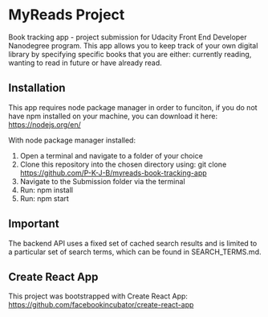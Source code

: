 # MyReads Project

Book tracking app - project submission for Udacity Front End Developer Nanodegree program. This app allows you to keep track of your own digital library by specifying specific books that you are either: currently reading, wanting to read in future or have already read.

## Installation

This app requires node package manager in order to funciton, if you do not have npm installed on your machine, you can download it here: https://nodejs.org/en/

With node package manager installed:
1. Open a terminal and navigate to a folder of your choice
2. Clone this repository into the chosen directory using: git clone https://github.com/P-K-J-B/myreads-book-tracking-app
3. Navigate to the Submission folder via the terminal
4. Run: npm install
5. Run: npm start

## Important
The backend API uses a fixed set of cached search results and is limited to a particular set of search terms, which can be found in SEARCH_TERMS.md.

## Create React App

This project was bootstrapped with Create React App: https://github.com/facebookincubator/create-react-app
